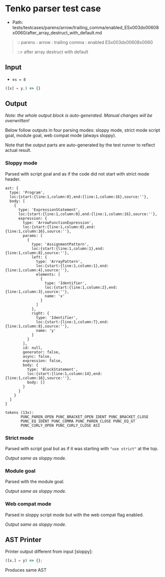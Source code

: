 # Tenko parser test case

- Path: tests/testcases/parens/arrow/trailing_comma/enabled_ESx003dx00608x0060/after_array_destruct_with_default.md

> :: parens : arrow : trailing comma : enabled ESx003dx00608x0060
>
> ::> after array destruct with default

## Input

- `es = 8`

`````js
([x] = y,) => {}
`````

## Output

_Note: the whole output block is auto-generated. Manual changes will be overwritten!_

Below follow outputs in four parsing modes: sloppy mode, strict mode script goal, module goal, web compat mode (always sloppy).

Note that the output parts are auto-generated by the test runner to reflect actual result.

### Sloppy mode

Parsed with script goal and as if the code did not start with strict mode header.

`````
ast: {
  type: 'Program',
  loc:{start:{line:1,column:0},end:{line:1,column:16},source:''},
  body: [
    {
      type: 'ExpressionStatement',
      loc:{start:{line:1,column:0},end:{line:1,column:16},source:''},
      expression: {
        type: 'ArrowFunctionExpression',
        loc:{start:{line:1,column:0},end:{line:1,column:16},source:''},
        params: [
          {
            type: 'AssignmentPattern',
            loc:{start:{line:1,column:1},end:{line:1,column:8},source:''},
            left: {
              type: 'ArrayPattern',
              loc:{start:{line:1,column:1},end:{line:1,column:4},source:''},
              elements: [
                {
                  type: 'Identifier',
                  loc:{start:{line:1,column:2},end:{line:1,column:3},source:''},
                  name: 'x'
                }
              ]
            },
            right: {
              type: 'Identifier',
              loc:{start:{line:1,column:7},end:{line:1,column:8},source:''},
              name: 'y'
            }
          }
        ],
        id: null,
        generator: false,
        async: false,
        expression: false,
        body: {
          type: 'BlockStatement',
          loc:{start:{line:1,column:14},end:{line:1,column:16},source:''},
          body: []
        }
      }
    }
  ]
}

tokens (13x):
       PUNC_PAREN_OPEN PUNC_BRACKET_OPEN IDENT PUNC_BRACKET_CLOSE
       PUNC_EQ IDENT PUNC_COMMA PUNC_PAREN_CLOSE PUNC_EQ_GT
       PUNC_CURLY_OPEN PUNC_CURLY_CLOSE ASI
`````

### Strict mode

Parsed with script goal but as if it was starting with `"use strict"` at the top.

_Output same as sloppy mode._

### Module goal

Parsed with the module goal.

_Output same as sloppy mode._

### Web compat mode

Parsed in sloppy script mode but with the web compat flag enabled.

_Output same as sloppy mode._

## AST Printer

Printer output different from input [sloppy]:

````js
([x,] = y) => {};
````

Produces same AST
